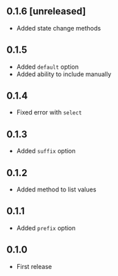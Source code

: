 ## 0.1.6 [unreleased]

- Added state change methods

## 0.1.5

- Added `default` option
- Added ability to include manually

## 0.1.4

- Fixed error with `select`

## 0.1.3

- Added `suffix` option

## 0.1.2

- Added method to list values

## 0.1.1

- Added `prefix` option

## 0.1.0

- First release
